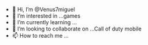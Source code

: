 - 👋 Hi, I’m @Venus7miguel
- 👀 I’m interested in ...games
- 🌱 I’m currently learning ...
- 💞️ I’m looking to collaborate on ...Call of duty mobile
- 📫 How to reach me ...

<!---
Venus7miguel/Venus7miguel is a ✨ special ✨ repository because its `README.md` (this file) appears on your GitHub profile.
You can click the Preview link to take a look at your changes.
--->
